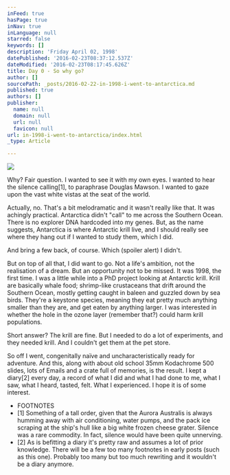 ```yaml
---
inFeed: true
hasPage: true
inNav: true
inLanguage: null
starred: false
keywords: []
description: 'Friday April 02, 1998'
datePublished: '2016-02-23T08:37:12.537Z'
dateModified: '2016-02-23T08:17:45.626Z'
title: Day 0 - So why go?
author: []
sourcePath: _posts/2016-02-22-in-1998-i-went-to-antarctica.md
published: true
authors: []
publisher:
  name: null
  domain: null
  url: null
  favicon: null
url: in-1998-i-went-to-antarctica/index.html
_type: Article

---
```

![](https://the-grid-user-content.s3-us-west-2.amazonaws.com/478695c3-c4e0-4dba-b912-9453dfc2fe89.jpg)

Why? Fair question. I wanted to see it with my own eyes. I wanted to hear the silence calling\[1\], to paraphrase Douglas Mawson. I wanted to gaze upon the vast white vistas at the seat of the world.

Actually, no. That's a bit melodramatic and it wasn't really like that. It was achingly practical. Antarctica didn't "call" to me across the Southern Ocean. There is no explorer DNA hardcoded into my genes. But, as the name suggests, Antarctica is where Antarctic krill live, and I should really see where they hang out if I wanted to study them, which I did.

And bring a few back, of course. Which (spoiler alert) I didn't.

But on top of all that, I did want to go. Not a life's ambition, not the realisation of a dream. But an opportunity not to be missed.
It was 1998, the first time. I was a little while into a PhD project looking at Antarctic krill. Krill are basically whale food; shrimp-like crustaceans that drift around the Southern Ocean, mostly getting caught in baleen and guzzled down by sea birds. They're a keystone species, meaning they eat pretty much anything smaller than they are, and get eaten by anything larger. I was interested in whether the hole in the ozone layer (remember that?) could harm krill populations.

Short answer? The krill are fine. But I needed to do a lot of experiments, and they needed krill. And I couldn't get them at the pet store.

So off I went, congenitally naïve and uncharacteristically ready for adventure. And this, along with about old school 35mm Kodachrome 500 slides, lots of Emails and a crate full of memories, is the result. I kept a diary\[2\] every day, a record of what I did and what I had done to me, what I saw, what I heard, tasted, felt. What I experienced.
I hope it is of some interest.

* FOOTNOTES
* \[1\] Something of a tall order, given that the Aurora Australis is always humming away with air conditioning, water pumps, and the pack ice scraping at the ship's hull like a big white frozen cheese grater. Silence was a rare commodity. In fact, silence would have been quite unnerving.
* \[2\] As is befitting a diary it's pretty raw and assumes a lot of prior knowledge. There will be a few too many footnotes in early posts (such as this one). Probably too many but too much rewriting and it wouldn't be a diary anymore.